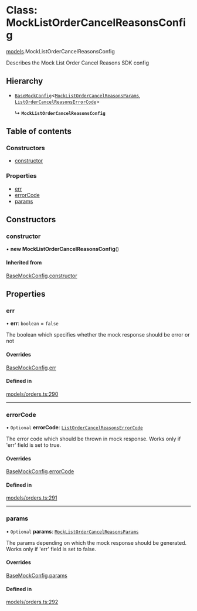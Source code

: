 # Class: MockListOrderCancelReasonsConfig

[models](../wiki/models).MockListOrderCancelReasonsConfig

Describes the Mock List Order Cancel Reasons SDK config

## Hierarchy

- [`BaseMockConfig`](../wiki/models.BaseMockConfig)<[`MockListOrderCancelReasonsParams`](../wiki/models.MockListOrderCancelReasonsParams), [`ListOrderCancelReasonsErrorCode`](../wiki/models.ListOrderCancelReasonsErrorCode)\>

  ↳ **`MockListOrderCancelReasonsConfig`**

## Table of contents

### Constructors

- [constructor](../wiki/models.MockListOrderCancelReasonsConfig#constructor)

### Properties

- [err](../wiki/models.MockListOrderCancelReasonsConfig#err)
- [errorCode](../wiki/models.MockListOrderCancelReasonsConfig#errorcode)
- [params](../wiki/models.MockListOrderCancelReasonsConfig#params)

## Constructors

### constructor

• **new MockListOrderCancelReasonsConfig**()

#### Inherited from

[BaseMockConfig](../wiki/models.BaseMockConfig).[constructor](../wiki/models.BaseMockConfig#constructor)

## Properties

### err

• **err**: `boolean` = `false`

The boolean which specifies whether the mock response should be error or not

#### Overrides

[BaseMockConfig](../wiki/models.BaseMockConfig).[err](../wiki/models.BaseMockConfig#err)

#### Defined in

[models/orders.ts:290](https://gitlab.com/baliganikhil/blackmirror-sdk/-/blob/349365c/src/models/orders.ts#L290)

___

### errorCode

• `Optional` **errorCode**: [`ListOrderCancelReasonsErrorCode`](../wiki/models.ListOrderCancelReasonsErrorCode)

The error code which should be thrown in mock response. Works only if 'err' field is set to true.

#### Overrides

[BaseMockConfig](../wiki/models.BaseMockConfig).[errorCode](../wiki/models.BaseMockConfig#errorcode)

#### Defined in

[models/orders.ts:291](https://gitlab.com/baliganikhil/blackmirror-sdk/-/blob/349365c/src/models/orders.ts#L291)

___

### params

• `Optional` **params**: [`MockListOrderCancelReasonsParams`](../wiki/models.MockListOrderCancelReasonsParams)

The params depending on which the mock response should be generated. Works only if 'err' field is set to false.

#### Overrides

[BaseMockConfig](../wiki/models.BaseMockConfig).[params](../wiki/models.BaseMockConfig#params)

#### Defined in

[models/orders.ts:292](https://gitlab.com/baliganikhil/blackmirror-sdk/-/blob/349365c/src/models/orders.ts#L292)

